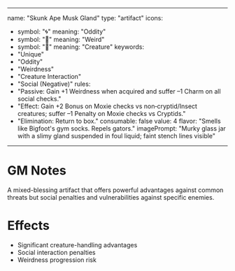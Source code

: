 
---
name: "Skunk Ape Musk Gland"
type: "artifact"
icons:
  - symbol: "🌀"
    meaning: "Oddity"
  - symbol: "🔮"
    meaning: "Weird"
  - symbol: "🦍"
    meaning: "Creature"
keywords:
  - "Unique"
  - "Oddity"
  - "Weirdness"
  - "Creature Interaction"
  - "Social (Negative)"
rules:
  - "Passive: Gain +1 Weirdness when acquired and suffer –1 Charm on all social checks."
  - "Effect: Gain +2 Bonus on Moxie checks vs non‑cryptid/Insect creatures; suffer –1 Penalty on Moxie checks vs Cryptids."
  - "Elimination: Return to box."
consumable: false
value: 4
flavor: "Smells like Bigfoot's gym socks. Repels gators."
imagePrompt: "Murky glass jar with a slimy gland suspended in foul liquid; faint stench lines visible"
---

# GM Notes

A mixed-blessing artifact that offers powerful advantages against common threats but social penalties and vulnerabilities against specific enemies.

# Effects

- Significant creature-handling advantages
- Social interaction penalties
- Weirdness progression risk

